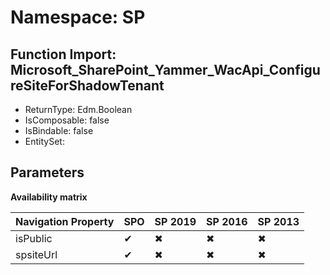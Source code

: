 # Namespace: SP

## Function Import: Microsoft_SharePoint_Yammer_WacApi_ConfigureSiteForShadowTenant

- ReturnType: Edm.Boolean
- IsComposable: false
- IsBindable: false
- EntitySet: 

## Parameters

**Availability matrix**

Navigation Property | SPO | SP 2019 | SP 2016 | SP 2013
----------|-----|---------|---------|--------
isPublic | ✔ | ✖ | ✖ | ✖
spsiteUrl | ✔ | ✖ | ✖ | ✖
